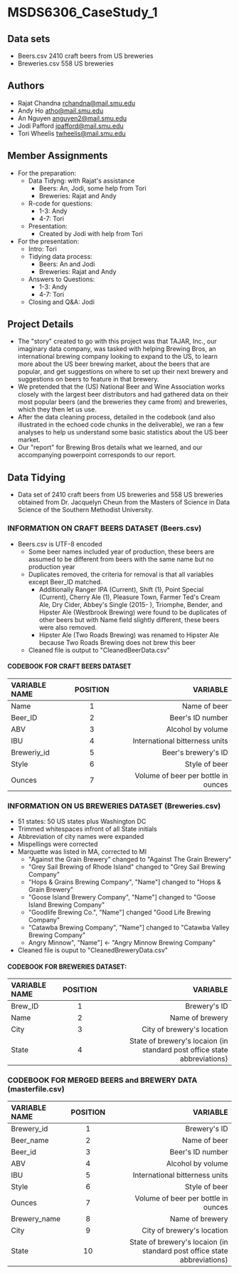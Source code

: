 # MSDS6306_CaseStudy_1

## Data sets
* Beers.csv 2410 craft beers from US breweries
* Breweries.csv 558 US breweries

## Authors
* Rajat Chandna
  rchandna@mail.smu.edu
* Andy Ho
  atho@mail.smu.edu
* An Nguyen
  anguyen2@mail.smu.edu
* Jodi Pafford
  jpafford@mail.smu.edu
* Tori Wheelis
  twheelis@mail.smu.edu

## Member Assignments
* For the preparation:
	* Data Tidyng: with Rajat's assistance
		* Beers: An, Jodi, some help from Tori
		* Breweries: Rajat and Andy
	* R-code for questions:
		* 1-3: Andy
		* 4-7: Tori
	* Presentation:
		* Created by Jodi with help from Tori
* For the presentation:
	* Intro: Tori
	* Tidying data process:
		* Beers: An and Jodi
		* Breweries: Rajat and Andy
	* Answers to Questions:
		* 1-3: Andy
		* 4-7: Tori
	* Closing and Q&A: Jodi

## Project Details
* The "story" created to go with this project was that TAJAR, Inc., our imaginary data company, was tasked with helping Brewing Bros, an international brewing company looking to expand to the US, to learn more about the US beer brewing market, about the beers that are popular, and get suggestions on where to set up their next brewery and suggestions on beers to feature in that brewery. 
* We pretended that the (US) National Beer and Wine Association works closely with the largest beer distributors and had gathered data on their most popular beers (and the breweries they came from) and breweries, which they then let us use.
* After the data cleaning process, detailed in the codebook (and also illustrated in the echoed code chunks in the deliverable), we ran a few analyses to help us understand some basic statistics about the US beer market.
* Our "report" for Brewing Bros details what we learned, and our accompanying powerpoint corresponds to our report.

## Data Tidying
* Data set of 2410 craft beers from US breweries and 558 US breweries obtained from Dr. Jacquelyn Cheun from the Masters of Science in Data Science of the Southern Methodist University.

### INFORMATION ON CRAFT BEERS DATASET (Beers.csv)
* Beers.csv is UTF-8 encoded
	* Some beer names included year of production, these beers are assumed to be different from beers with the same name but no production year
	* Duplicates removed, the criteria for removal is that all variables except Beer_ID matched.
		* Additionally Ranger IPA (Current), Shift (1), Point Special (Current), Cherry Ale (1), Pleasure Town, Farmer Ted's Cream Ale, Dry Cider, Abbey's Single (2015- ), Triomphe, Bender, and Hipster Ale (Westbrook Brewing) were found to be duplicates of other beers but with Name field slightly different, these beers were also removed.
		* Hipster Ale (Two Roads Brewing) was renamed to Hipster Ale because Two Roads Brewing does not brew this beer
	* Cleaned file is output to "CleanedBeerData.csv"

#### CODEBOOK FOR CRAFT BEERS DATASET

|VARIABLE NAME|POSITION|VARIABLE|
|:-|:-:|-:|
|Name|1|Name of beer|
|Beer_ID|2|Beer's ID number|	
|ABV|3|Alcohol by volume|	
|IBU|4|International bitterness units|	
|Breweriy_id|5|Beer's brewery's ID|	
|Style|6|Style of beer|
|Ounces|7|Volume of beer per bottle in ounces|	

### INFORMATION ON US BREWERIES DATASET (Breweries.csv)
* 51 states:  50 US states plus Washington DC
* Trimmed whitespaces infront of all State initials
* Abbreviation of city names were expanded
* Mispellings were corrected
* Marquette was listed in MA, corrected to MI
	* "Against the Grain Brewery" changed to "Against The Grain Brewery"
	* "Grey Sail Brewing of Rhode Island" changed to "Grey Sail Brewing Company"
	* "Hops & Grains Brewing Company", "Name"] changed to "Hops & Grain Brewery"
	* "Goose Island Brewery Company", "Name"] changed to "Goose Island Brewing Company"
	* "Goodlife Brewing Co.", "Name"] changed "Good Life Brewing Company"
	* "Catawba Brewing Company", "Name"] changed to "Catawba Valley Brewing Company"
	* Angry Minnow", "Name"] <- "Angry Minnow Brewing Company"
* Cleaned file is ouput to "CleanedBreweryData.csv"

#### CODEBOOK FOR BREWERIES DATASET:

|VARIABLE NAME|POSITION|VARIABLE|
|:-|:-:|-:|
|Brew_ID|1|Brewery's ID|
|Name|2|Name of brewery|
|City|3|City of brewery's location|
|State|4|State of brewery's locaion (in standard post office state abbreviations)|

### CODEBOOK FOR MERGED BEERS and BREWERY DATA (masterfile.csv)

|VARIABLE NAME|POSITION|VARIABLE|
|:-|:-:|-:|
|Brewery_id|1|Brewery's ID|
|Beer_name|2|Name of beer|
|Beer_id|3|Beer's ID number|
|ABV|4|Alcohol by volume|
|IBU|5|International bitterness units|
|Style|6|Style of beer|
|Ounces|7|Volume of beer per bottle in ounces|
|Brewery_name|8|Name of brewery|
|City|9|City of brewery's location|
|State|10|State of brewery's locaion (in standard post office state abbreviations)|
